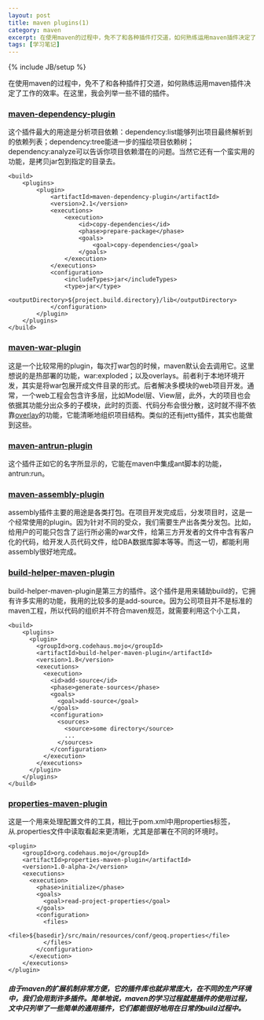 ```yaml
---
layout: post
title: maven plugins(1)
category: maven
excerpt: 在使用maven的过程中，免不了和各种插件打交道，如何熟练运用maven插件决定了工作的效率。
tags: [学习笔记]
---
```

{% include JB/setup %}

在使用maven的过程中，免不了和各种插件打交道，如何熟练运用maven插件决定了工作的效率。在这里，我会列举一些不错的插件。
### <a href="http://maven.apache.org/plugins/maven-dependency-plugin/">maven-dependency-plugin</a>
这个插件最大的用途是分析项目依赖：dependency:list能够列出项目最终解析到的依赖列表；dependency:tree能进一步的描绘项目依赖树；dependency:analyze可以告诉你项目依赖潜在的问题。当然它还有一个蛮实用的功能，是拷贝jar包到指定的目录去。

	<build>  
		<plugins>  
			<plugin>  
				<artifactId>maven-dependency-plugin</artifactId>  
				<version>2.1</version>  
				<executions>  
					<execution>  
						<id>copy-dependencies</id>  
						<phase>prepare-package</phase>  
						<goals>  
							<goal>copy-dependencies</goal>  
						</goals>  
					</execution>  
				</executions>  
				<configuration>  
					<includeTypes>jar</includeTypes>
					<type>jar</type>  
					<outputDirectory>${project.build.directory}/lib</outputDirectory>  
				</configuration>  
			</plugin>  
		</plugins>  
	</build>  
### <a href="https://maven.apache.org/plugins/maven-war-plugin/">maven-war-plugin</a>
这是一个比较常用的plugin，每次打war包的时候，maven默认会去调用它。这里想说的是热部署的功能，war:exploded；以及overlays。前者利于本地环境开发，其实是将war包展开成文件目录的形式。后者解决多模块的web项目开发。通常，一个web工程会包含许多层，比如Model层、View层，此外，大的项目也会依据其功能分出众多的子模块，此时的页面、代码分布会很分散，这时就不得不依靠<a href="https://maven.apache.org/plugins/maven-war-plugin/overlays.html">overlay</a>的功能，它能清晰地组织项目结构。类似的还有jetty插件，其实也能做到这些。
### <a href="https://maven.apache.org/plugins/maven-antrun-plugin/">maven-antrun-plugin</a>
这个插件正如它的名字所显示的，它能在maven中集成ant脚本的功能，antrun:run。
### <a href="https://maven.apache.org/plugins/maven-assembly-plugin/">maven-assembly-plugin</a>
assembly插件主要的用途是各类打包。在项目开发完成后，分发项目时，这是一个经常使用的plugin。因为针对不同的受众，我们需要生产出各类分发包。比如，给用户的可能只包含了运行所必需的war文件，给第三方开发者的文件中含有客户化的代码，给开发人员代码文件，给DBA数据库脚本等等。而这一切，都能利用assembly很好地完成。
### <a href="http://mojo.codehaus.org/build-helper-maven-plugin/">build-helper-maven-plugin</a>
build-helper-maven-plugin是第三方的插件。这个插件是用来辅助build的，它拥有许多实用的功能，我用的比较多的是add-source。因为公司项目并不是标准的maven工程，所以代码的组织并不符合maven规范，就需要利用这个小工具，

	<build>
		<plugins>
		  <plugin>
			<groupId>org.codehaus.mojo</groupId>
			<artifactId>build-helper-maven-plugin</artifactId>
			<version>1.8</version>
			<executions>
			  <execution>
				<id>add-source</id>
				<phase>generate-sources</phase>
				<goals>
				  <goal>add-source</goal>
				</goals>
				<configuration>
				  <sources>
					<source>some directory</source>
					...
				  </sources>
				</configuration>
			  </execution>
			</executions>
		  </plugin>
		</plugins>
	</build>
### <a href="http://mojo.codehaus.org/properties-maven-plugin/">properties-maven-plugin</a>
这是一个用来处理配置文件的工具，相比于pom.xml中用properties标签，从.properties文件中读取看起来更清晰，尤其是部署在不同的环境时。

	<plugin>
		<groupId>org.codehaus.mojo</groupId>
		<artifactId>properties-maven-plugin</artifactId>
		<version>1.0-alpha-2</version>
		<executions>
		  <execution>
			<phase>initialize</phase>
			<goals>
			  <goal>read-project-properties</goal>
			</goals>
			<configuration>
			  <files>
				<file>${basedir}/src/main/resources/conf/geoq.properties</file>
			  </files>
			</configuration>
		  </execution>
		</executions>
    </plugin>

##### 由于maven的扩展机制非常方便，它的插件库也就非常庞大，在不同的生产环境中，我们会用到许多插件。简单地说，maven的学习过程就是插件的使用过程，文中只列举了一些简单的通用插件，它们都能很好地用在日常的build过程中。

